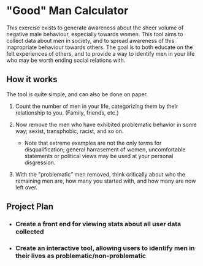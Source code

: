 # "Good" Man Calculator
This exercise exists to generate awareness about the sheer volume of negative male behaviour, especially towards women. This tool aims to collect data about men in society, and to spread awareness of this inapropriate behaviour towards others. 
The goal is to both educate on the felt experiences of others, and to provide a way to identify men in your life who may be worth ending social relations with.

## How it works
The tool is quite simple, and can also be done on paper.
1. Count the number of men in your life, categorizing them by their relationship to you. (Family, friends, etc.)
   
3. Now remove the men who have exhibited problematic behavior in some way; sexist, transphobic, racist, and so on.
   * Note that extreme examples are not the only terms for disqualification; general harrasement of women, uncomfortable statements or political views may be used at your personal disgression.
     
4. With the "problematic" men removed, think critically about who the remaining men are, how many you started with, and how many are now left over.

## Project Plan
* ### Create a front end for viewing stats about all user data collected
* ### Create an interactive tool, allowing users to identify men in their lives as problematic/non-problematic
